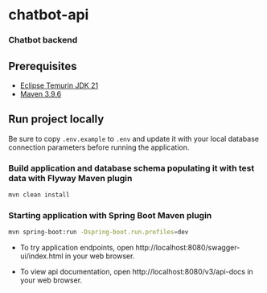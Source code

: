 chatbot-api
===========

### Chatbot backend

Prerequisites
-------------

- [Eclipse Temurin JDK 21](https://adoptium.net/temurin/releases/?version=21)
- [Maven 3.9.6](https://maven.apache.org/download.cgi)

Run project locally
-------------------

Be sure to copy `.env.example` to `.env` and update it with your local database connection parameters before running the
application.

### Build application and database schema populating it with test data with Flyway Maven plugin

```bash
mvn clean install
```

### Starting application with Spring Boot Maven plugin

```bash
mvn spring-boot:run -Dspring-boot.run.profiles=dev
```

- To try application endpoints, open http://localhost:8080/swagger-ui/index.html in your web browser.

- To view api documentation, open http://localhost:8080/v3/api-docs in your web browser.
